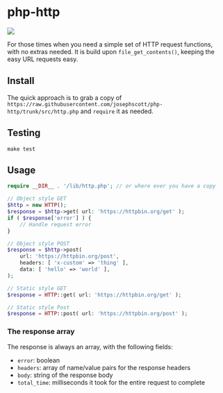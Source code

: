 # php-http

<a href="https://github.com/josephscott/php-http/actions"><img src="https://github.com/josephscott/php-http/actions/workflows/tests.yml/badge.svg"></a>

For those times when you need a simple set of HTTP request functions, with no extras needed.  It is build upon `file_get_contents()`, keeping the easy URL requests easy.

## Install

The quick approach is to grab a copy of `https://raw.githubusercontent.com/josephscott/php-http/trunk/src/http.php` and `require` it as needed.

## Testing
`make test`

## Usage

```php
require __DIR__ . '/lib/http.php'; // or where ever you have a copy

// Object style GET
$http = new HTTP();
$response = $http->get( url: 'https://httpbin.org/get' );
if ( $response['error'] ) {
	// Handle request error
}

// Object style POST
$response = $http->post(
	url: 'https://httpbin.org/post',
	headers: [ 'x-custom' => 'thing' ],
	data: [ 'hello' => 'world' ],
);

// Static style GET
$response = HTTP::get( url: 'https://httpbin.org/get' );

// Static style Post
$response = HTTP::post( url: 'https://httpbin.org/post' );
```

### The response array

The response is always an array, with the following fields:

- `error`: boolean
- `headers`: array of name/value pairs for the response headers
- `body`: string of the response body
- `total_time`: milliseconds it took for the entire request to complete
